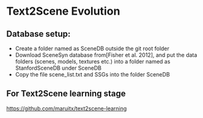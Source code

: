 # Text2Scene Evolution
## Database setup:
- Create a folder named as SceneDB outside the git root folder
- Download SceneSyn database from[Fisher et al. 2012], and put the data folders (scenes, models, textures etc.) into a folder named as StanfordSceneDB under SceneDB
- Copy the file scene_list.txt and SSGs into the folder SceneDB


## For Text2Scene learning stage
https://github.com/maruitx/text2scene-learning

